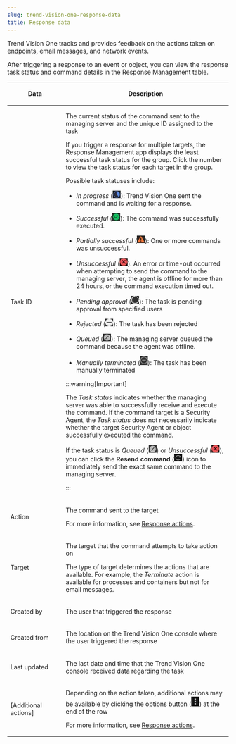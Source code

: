 ```yaml
---
slug: trend-vision-one-response-data
title: Response data
---
```


Trend Vision One tracks and provides feedback on the actions taken on endpoints, email messages, and network events.

After triggering a response to an event or object, you can view the response task status and command details in the Response Management table.

<table>
<colgroup>
<col style="width: 25%" />
<col style="width: 75%" />
</colgroup>
<thead>
<tr>
<th><p>Data</p></th>
<th><p>Description</p></th>
</tr>
</thead>
<tbody>
<tr>
<td><p>Task ID</p></td>
<td><p>The current status of the command sent to the managing server and the unique ID assigned to the task</p>
<p>If you trigger a response for multiple targets, the Response Management app displays the least successful task status for the group. Click the number to view the task status for each target in the group.</p>
<p>Possible task statuses include:</p>
<ul>
<li><p><em>In progress</em> (<img src="./images/in_progress=GUID-A55897DB-3DEA-4F5C-B7F9-70B3D7FB9EDE=1=en-us=Low.webp" />): Trend Vision One sent the command and is waiting for a response.</p></li>
<li><p><em>Successful</em> (<img src="./images/successful=GUID-1E31AD86-DE2E-48B5-85F7-7C78A3E8BB11=1=en-us=Low.webp" />): The command was successfully executed.</p></li>
<li><p><em>Partially successful</em> (<img src="./images/partially_successful_icon=GUID-20230103030733.webp" />): One or more commands was unsuccessful.</p></li>
<li><p><em>Unsuccessful</em> (<img src="./images/error=5cc21722-7ceb-480c-b9c2-a47d420cf1cc.webp" />): An error or time-out occurred when attempting to send the command to the managing server, the agent is offline for more than 24 hours, or the command execution timed out.</p></li>
<li><p><em>Pending approval</em> (<img src="./images/pending_approval=f0525c66-199a-46f5-b40a-902bd498cf53.webp" />): The task is pending approval from specified users</p></li>
<li><p><em>Rejected</em> (<img src="./images/rejected=bd05fc87-5b5d-4d84-bfb1-3a6dc09ddac5.webp" />): The task has been rejected</p></li>
<li><p><em>Queued</em> (<img src="./images/queued=GUID-65C0DF81-E50D-4D51-9602-2E9B7A0E5F14=1=en-us=Low.webp" />): The managing server queued the command because the agent was offline.</p></li>
<li><p><em>Manually terminated</em> (<img src="./images/ManuallyTerminated=678443aa-f9c6-4f0d-b3e9-9cfc6590c14c.webp" />): The task has been manually terminated</p></li>
</ul>


:::warning[Important]

<p>The <em>Task status</em> indicates whether the managing server was able to successfully receive and execute the command. If the command target is a Security Agent, the <em>Task status</em> does not necessarily indicate whether the target Security Agent or object successfully executed the command.</p>
<p>If the task status is <em>Queued</em> (<img src="./images/queued=GUID-65C0DF81-E50D-4D51-9602-2E9B7A0E5F14=1=en-us=Low.webp" />) or <em>Unsuccessful</em> (<img src="./images/error=5cc21722-7ceb-480c-b9c2-a47d420cf1cc.webp" />), you can click the <strong>Resend command</strong> (<img src="./images/resendCommand=GUID-47F93E03-99D1-49B4-95D0-C6D07F10B592=1=en-us=Low.webp" />) icon to immediately send the exact same command to the managing server.</p>


:::

</td>
</tr>
<tr>
<td><p>Action</p></td>
<td><p>The command sent to the target</p>
<p>For more information, see <a href="trend-vision-one-response-actions-section">Response actions</a>.</p></td>
</tr>
<tr>
<td><p>Target</p></td>
<td><p>The target that the command attempts to take action on</p>
<p>The type of target determines the actions that are available. For example, the <em>Terminate</em> action is available for processes and containers but not for email messages.</p></td>
</tr>
<tr>
<td><p>Created by</p></td>
<td><p>The user that triggered the response</p></td>
</tr>
<tr>
<td><p>Created from</p></td>
<td><p>The location on the Trend Vision One console where the user triggered the response</p></td>
</tr>
<tr>
<td><p>Last updated</p></td>
<td><p>The last date and time that the Trend Vision One console received data regarding the task</p></td>
</tr>
<tr>
<td><p>[Additional actions]</p></td>
<td><p>Depending on the action taken, additional actions may be available by clicking the options button (<img src="./images/options_icon=GUID-408062FA-DA13-4ECA-81EB-31A5B68355A1=1=en-us=Low.webp" />) at the end of the row</p>
<p>For more information, see <a href="trend-vision-one-response-actions-section">Response actions</a>.</p></td>
</tr>
</tbody>
</table>
